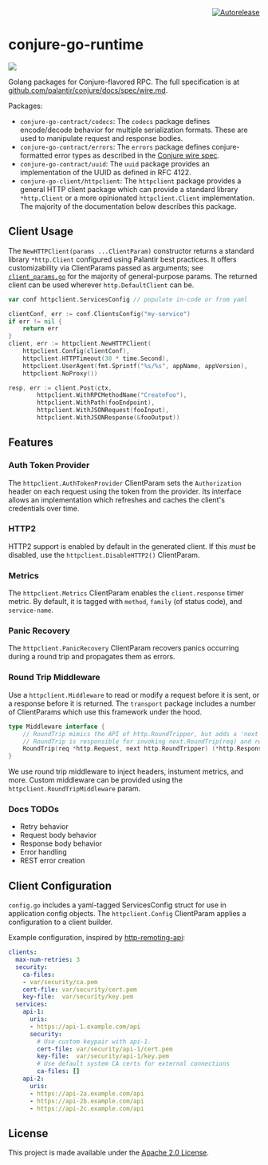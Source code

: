 <p align="right">
<a href="https://autorelease.general.dmz.palantir.tech/palantir/conjure-go-runtime"><img src="https://img.shields.io/badge/Perform%20an-Autorelease-success.svg" alt="Autorelease"></a>
</p>

conjure-go-runtime
==================
[![](https://godoc.org/github.com/palantir/conjure-go-runtime?status.svg)](http://godoc.org/github.com/palantir/conjure-go-runtime)

Golang packages for Conjure-flavored RPC. The full specification is at [github.com/palantir/conjure/docs/spec/wire.md](https://github.com/palantir/conjure/blob/master/docs/spec/wire.md).

Packages:

* `conjure-go-contract/codecs`: The `codecs` package defines encode/decode behavior for multiple serialization formats. These are used to manipulate request and response bodies.
* `conjure-go-contract/errors`: The `errors` package defines conjure-formatted error types as described in the [Conjure wire spec](https://github.com/palantir/conjure/blob/master/docs/spec/wire.md#55-conjure-errors).
* `conjure-go-contract/uuid`:  The `uuid` package provides an implementation of the UUID as defined in RFC 4122.
* `conjure-go-client/httpclient`: The `httpclient` package provides a general HTTP client package which can provide a standard library `*http.Client` or a more opinionated `httpclient.Client` implementation. The majority of the documentation below describes this package.

## Client Usage

The `NewHTTPClient(params ...ClientParam)` constructor returns a standard library `*http.Client` configured using Palantir best practices.
It offers customizability via ClientParams passed as arguments; see [`client_params.go`](conjure-go-client/httpclient/client_params.go) for the majority of general-purpose params.
The returned client can be used wherever `http.DefaultClient` can be.

```go
var conf httpclient.ServicesConfig // populate in-code or from yaml

clientConf, err := conf.ClientsConfig("my-service")
if err != nil {
	return err
}
client, err := httpclient.NewHTTPClient(
    httpclient.Config(clientConf),
    httpclient.HTTPTimeout(30 * time.Second),
    httpclient.UserAgent(fmt.Sprintf("%s/%s", appName, appVersion),
    httpclient.NoProxy())

resp, err := client.Post(ctx,
		httpclient.WithRPCMethodName("CreateFoo"),
		httpclient.WithPath(fooEndpoint),
		httpclient.WithJSONRequest(fooInput),
        httpclient.WithJSONResponse(&fooOutput))
```

## Features

### Auth Token Provider

The `httpclient.AuthTokenProvider` ClientParam sets the `Authorization` header on each request using the token from the provider.
Its interface allows an implementation which refreshes and caches the client's credentials over time.

### HTTP2

HTTP2 support is enabled by default in the generated client. If this _must_ be disabled, use the `httpclient.DisableHTTP2()` ClientParam.

### Metrics

The `httpclient.Metrics` ClientParam enables the `client.response` timer metric.
By default, it is tagged with `method`, `family` (of status code), and `service-name`.

### Panic Recovery

The `httpclient.PanicRecovery` ClientParam recovers panics occurring during a round trip and propagates them as errors.

### Round Trip Middleware

Use a `httpclient.Middleware` to read or modify a request before it is sent, or a response before it is returned.
The `transport` package includes a number of ClientParams which use this framework under the hood.

```go
type Middleware interface {
	// RoundTrip mimics the API of http.RoundTripper, but adds a 'next' argument.
	// RoundTrip is responsible for invoking next.RoundTrip(req) and returning the response.
	RoundTrip(req *http.Request, next http.RoundTripper) (*http.Response, error)
}
```

We use round trip middleware to inject headers, instument metrics, and more.
Custom middleware can be provided using the `httpclient.RoundTripMiddleware` param.

### Docs TODOs
* Retry behavior
* Request body behavior
* Response body behavior
* Error handling
* REST error creation

## Client Configuration

`config.go` includes a yaml-tagged ServicesConfig struct for use in application config objects.
The `httpclient.Config` ClientParam applies a configuration to a client builder.

Example configuration, inspired by [http-remoting-api](https://github.com/palantir/http-remoting-api):
```yml
clients:
  max-num-retries: 3
  security:
    ca-files:
    - var/security/ca.pem
    cert-file: var/security/cert.pem
    key-file:  var/security/key.pem
  services:
    api-1:
      uris:
      - https://api-1.example.com/api
      security:
        # Use custom keypair with api-1.
        cert-file: var/security/api-1/cert.pem
        key-file:  var/security/api-1/key.pem
        # Use default system CA certs for external connections
        ca-files: []
    api-2:
      uris:
      - https://api-2a.example.com/api
      - https://api-2b.example.com/api
      - https://api-2c.example.com/api
```

License
-------
This project is made available under the [Apache 2.0 License](http://www.apache.org/licenses/LICENSE-2.0).
